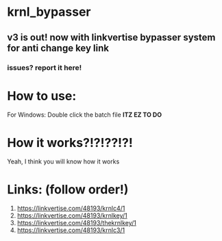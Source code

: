 # krnl_bypasser
## v3 is out! now with linkvertise bypasser system for anti change key link
### issues? report it here!



# How to use:
For Windows: 
Double click the batch file
**ITZ EZ TO DO**

# How it works?!?!??!?!
Yeah, I think you will know how it works

# Links: (follow order!)
1. https://linkvertise.com/48193/krnlc4/1
2. https://linkvertise.com/48193/krnlkey/1
3. https://linkvertise.com/48193/thekrnlkey/1
4. https://linkvertise.com/48193/krnlc3/1

